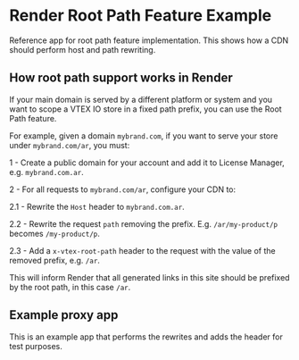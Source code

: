 # Render Root Path Feature Example

Reference app for root path feature implementation. This shows how a CDN should perform host and path rewriting.

## How root path support works in Render

If your main domain is served by a different platform or system and you want to scope a VTEX IO store in a fixed path prefix, you can use the Root Path feature.

For example, given a domain `mybrand.com`, if you want to serve your store under `mybrand.com/ar`, you must:

1 - Create a public domain for your account and add it to License Manager, e.g. `mybrand.com.ar`.

2 - For all requests to `mybrand.com/ar`, configure your CDN to:

  2.1 - Rewrite the `Host` header to `mybrand.com.ar`.

  2.2 - Rewrite the request `path` removing the prefix. E.g. `/ar/my-product/p` becomes `/my-product/p`.
  
  2.3 - Add a `x-vtex-root-path` header to the request with the value of the removed prefix, e.g. `/ar`.

This will inform Render that all generated links in this site should be prefixed by the root path, in this case `/ar`.

## Example proxy app

This is an example app that performs the rewrites and adds the header for test purposes.
